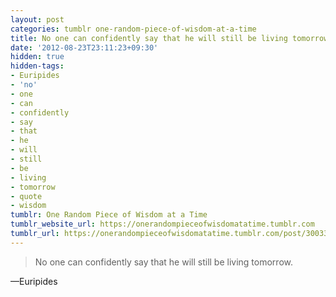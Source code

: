 ```yaml
---
layout: post
categories: tumblr one-random-piece-of-wisdom-at-a-time
title: No one can confidently say that he will still be living tomorrow.
date: '2012-08-23T23:11:23+09:30'
hidden: true
hidden-tags:
- Euripides
- 'no'
- one
- can
- confidently
- say
- that
- he
- will
- still
- be
- living
- tomorrow
- quote
- wisdom
tumblr: One Random Piece of Wisdom at a Time
tumblr_website_url: https://onerandompieceofwisdomatatime.tumblr.com
tumblr_url: https://onerandompieceofwisdomatatime.tumblr.com/post/30033082487/no-one-can-confidently-say-that-he-will-still-be
---
```

> No one can confidently say that he will still be living tomorrow.

—Euripides
